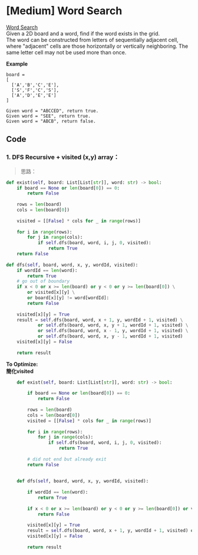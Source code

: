 # \[Medium\] Word Search

[Word Search](https://leetcode.com/problems/word-search/)  
Given a 2D board and a word, find if the word exists in the grid.  
The word can be constructed from letters of sequentially adjacent cell, where "adjacent" cells are those horizontally or vertically neighboring. The same letter cell may not be used more than once.  
  
**Example**

```text
board =
[
  ['A','B','C','E'],
  ['S','F','C','S'],
  ['A','D','E','E']
]

Given word = "ABCCED", return true.
Given word = "SEE", return true.
Given word = "ABCB", return false.
```

## Code

### 1. DFS Recursive + visited \(x,y\) array：

> 思路：

```python
def exist(self, board: List[List[str]], word: str) -> bool:
    if board == None or len(board[0]) == 0:
        return False
    
    rows = len(board)
    cols = len(board[0])
    
    visited = [[False] * cols for _ in range(rows)]
    
    for i in range(rows):
        for j in range(cols):
            if self.dfs(board, word, i, j, 0, visited):
                return True
    return False
            
def dfs(self, board, word, x, y, wordId, visited):
    if wordId == len(word):
        return True
    # go out of boundary
    if x < 0 or x >= len(board) or y < 0 or y >= len(board[0]) \
        or visited[x][y] \
        or board[x][y] != word[wordId]:    
        return False
    
    visited[x][y] = True
    result = self.dfs(board, word, x + 1, y, wordId + 1, visited) \
            or self.dfs(board, word, x, y + 1, wordId + 1, visited) \
            or self.dfs(board, word, x - 1, y, wordId + 1, visited) \
            or self.dfs(board, word, x, y - 1, wordId + 1, visited)
    visited[x][y] = False
    
    return result 
```

**To Optimize:  
簡化visited**   


```python
    def exist(self, board: List[List[str]], word: str) -> bool:
        
        if board == None or len(board[0]) == 0:
            return False
        
        rows = len(board)
        cols = len(board[0])
        visited = [[False] * cols for _ in range(rows)]      
        
        for i in range(rows):
            for j in range(cols):
                if self.dfs(board, word, i, j, 0, visited):
                    return True
                
        # did not end but already exit
        return False
    
    
    def dfs(self, board, word, x, y, wordId, visited):
        
        if wordId == len(word):
            return True
        
        if x < 0 or x >= len(board) or y < 0 or y >= len(board[0]) or visited[x][y] or board[x][y] != word[wordId]:
            return False
        
        visited[x][y] = True
        result = self.dfs(board, word, x + 1, y, wordId + 1, visited) or self.dfs(board, word, x, y + 1, wordId + 1, visited) or self.dfs(board, word, x - 1, y, wordId + 1, visited) or self.dfs(board, word, x, y - 1, wordId + 1, visited)
        visited[x][y] = False
        
        return result 
```

  


